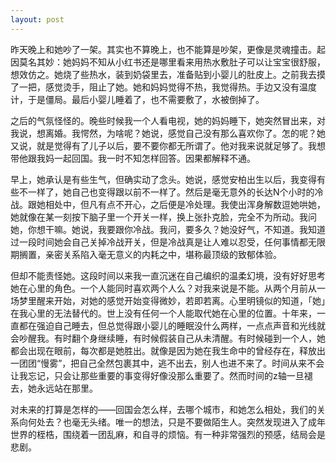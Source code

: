 ```yaml
---
layout: post
---
```


昨天晚上和她吵了一架。其实也不算晚上，也不能算是吵架，更像是灵魂撞击。起因莫名其妙：她妈妈不知从小红书还是哪里看来用热水敷肚子可以让宝宝很舒服，想效仿之。她烧了些热水，装到奶袋里去，准备贴到小婴儿的肚皮上。之前我去摸了一把，感觉烫手，阻止了她。她和妈妈觉得不热，我觉得热。手边又没有温度计，于是僵局。最后小婴儿睡着了，也不需要敷了，水被倒掉了。

之后的气氛怪怪的。晚些时候我一个人看电视，她的妈妈睡下，她突然冒出来，对我说，想离婚。我愕然，为啥呢？她说，感觉自己没有那么喜欢你了。怎的呢？她又说，就是觉得有了儿子以后，要不要你都无所谓了。他对我来说就足够了。我想带他跟我妈一起回国。我一时不知怎样回答。因果都解释不通。

早上，她承认是有些生气，但确实动了念头。她说，感觉安柏出生以后，我变得有些不一样了，她自己也变得跟以前不一样了。然后是毫无意外的长达N个小时的冷战。跟她相处中，但凡有点不开心，之后便是冷处理。我使出浑身解数逗她哄她，她就像在某一刻按下脑子里一个开关一样，换上张扑克脸，完全不为所动。我问她，你想干嘛。她说，我要跟你冷战。我问，要多久？她没好气，不知道。我知道过一段时间她会自己关掉冷战开关，但是冷战真是让人难以忍受，任何事情都无限期搁置，亲密关系陷入毫无意义的内耗之中，堪称最顶级的致郁体验。

但却不能责怪她。这段时间以来我一直沉迷在自己编织的温柔幻境，没有好好思考她在心里的角色。一个人能同时喜欢两个人么？对我来说是不能。从两个月前从一场梦里醒来开始，对她的感觉开始变得微妙，若即若离。心里明镜似的知道，「她」在我心里的无法替代的。世上没有任何一个人能取代她在心里的位置。十年来，一直都在强迫自己睡去，但总觉得跟小婴儿的睡眠没什么两样，一点点声音和光线就会吵醒我。有时翻个身继续睡，有时候假装自己从未清醒。有时候碰到一个人，她都会出现在眼前，每次都是她胜出。就像是因为她在我生命中的曾经存在，释放出一团团“慢雾”，把自己全然包裹其中，逃不出去，别人也进不来了。时间从来不会让我忘记，只会让那些重要的事变得好像没那么重要了。然而时间的z轴一旦褪去，她永远站在那里。

对未来的打算是怎样的——回国会怎么样，去哪个城市，和她怎么相处，我们的关系向何处去？也毫无头绪。唯一的想法，只是不要做陌生人。突然发现进入了成年世界的桎梏，围绕着一团乱麻，和自寻的烦恼。有一种非常强烈的预感，结局会是悲剧。